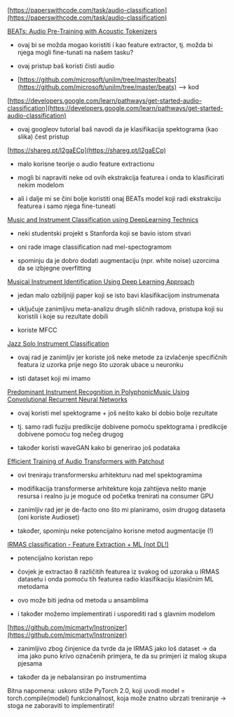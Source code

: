 
[https://paperswithcode.com/task/audio-classification](https://paperswithcode.com/task/audio-classification)

  

[BEATs: Audio Pre-Training with Acoustic Tokenizers](https://arxiv.org/pdf/2212.09058v1.pdf)

-   ovaj bi se možda mogao koristiti i kao feature extractor, tj. možda bi njega mogli fine-tunati na našem tasku?
    
-   ovaj pristup baš koristi čisti audio
    
-   [https://github.com/microsoft/unilm/tree/master/beats](https://github.com/microsoft/unilm/tree/master/beats) --> kod
    

  

  

[https://developers.google.com/learn/pathways/get-started-audio-classification](https://developers.google.com/learn/pathways/get-started-audio-classification)

-   ovaj googleov tutorial baš navodi da je klasifikacija spektograma (kao slika) čest pristup
    

  

[https://shareg.pt/I2gaECp](https://shareg.pt/I2gaECp)

-   malo korisne teorije o audio feature extractionu
    
-   mogli bi napraviti neke od ovih ekstrakcija featurea i onda to klasificirati nekim modelom
    
-   ali i dalje mi se čini bolje koristiti onaj BEATs model koji radi ekstrakciju featurea i samo njega fine-tuneati
    

  

[Music and Instrument Classification using DeepLearning Technics](https://cs230.stanford.edu/projects_fall_2019/reports/26225883.pdf)

-   neki studentski projekt s Stanforda koji se bavio istom stvari
    
-   oni rade image classification nad mel-spectogramom
    
-   spominju da je dobro dodati augmentaciju (npr. white noise) uzorcima da se izbjegne overfitting
    

  

[Musical Instrument Identification Using Deep Learning Approach](https://www.ncbi.nlm.nih.gov/pmc/articles/PMC9025072/)

-   jedan malo ozbiljniji paper koji se isto bavi klasifikacijom instrumenata
    
-   uključuje zanimljivu meta-analizu drugih sličnih radova, pristupa koji su koristili i koje su rezultate dobili
    
-   koriste MFCC
    

[Jazz Solo Instrument Classification](https://archives.ismir.net/ismir2018/paper/000145.pdf)

-   ovaj rad je zanimljiv jer koriste još neke metode za izvlačenje specifičnih featura iz uzorka prije nego što uzorak ubace u neuronku
    
-   isti dataset koji mi imamo
    

  

[Predominant Instrument Recognition in PolyphonicMusic Using Convolutional Recurrent Neural Networks](https://cmmr2021.github.io/proceedings/pdffiles/cmmr2021_21.pdf)

-   ovaj koristi mel spektograme + još nešto kako bi dobio bolje rezultate
    

-   tj. samo radi fuziju predikcije dobivene pomoću spektograma i predikcije dobivene pomoću tog nečeg drugog
    

-   također koristi waveGAN kako bi generirao još podataka
    

  

[Efficient Training of Audio Transformers with Patchout](https://arxiv.org/pdf/2110.05069v3.pdf)

-   ovi treniraju transformersku arhitekturu nad mel spektogramima
    
-   modifikacija transformerse arhitekture koja zahtijeva nešto manje resursa i realno ju je moguće od početka trenirati na consumer GPU
    
-   zanimljiv rad jer je de-facto ono što mi planiramo, osim drugog dataseta (oni koriste Audioset)
    
-   također, spominju neke potencijalno korisne metod augmentacije (!)
    

  

[IRMAS classification - Feature Extraction + ML (not DL!)](https://github.com/AbubakarSarwar/Instrument-Classification-of-IRMAS-Dataset)

-   potencijalno koristan repo
    
-   čovjek je extractao 8 različitih featurea iz svakog od uzoraka u IRMAS datasetu i onda pomoću tih featurea radio klasifikaciju klasičnim ML metodama
    
-   ovo može biti jedna od metoda u ansamblima
    
-   i također možemo implementirati i usporediti rad s glavnim modelom
    

  

[https://github.com/micmarty/Instronizer](https://github.com/micmarty/Instronizer)

-   zanimljivo zbog činjenice da tvrde da je IRMAS jako loš dataset -> da ima jako puno krivo označenih primjera, te da su primjeri iz malog skupa pjesama
    
-   također da je nebalansiran po instrumentima

Bitna napomena: uskoro stiže PyTorch 2.0, koji uvodi model = torch.compile(model) funkcionalnost, koja može znatno ubrzati treniranje -> stoga ne zaboraviti to implementirati!
